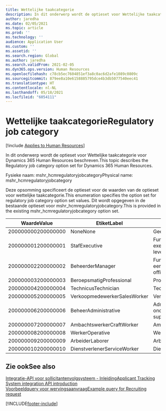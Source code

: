 ```yaml
---
title: Wettelijke taakcategorie
description: In dit onderwerp wordt de optieset voor Wettelijke taakcategorie voor Dynamics 365 Human Resources beschreven.
author: jaredha
ms.date: 02/05/2021
ms.topic: article
ms.prod: ''
ms.technology: ''
audience: Application User
ms.custom: ''
ms.assetid: ''
ms.search.region: Global
ms.author: jaredha
ms.search.validFrom: 2021-02-05
ms.dyn365.ops.version: Human Resources
ms.openlocfilehash: c78cb5ec7604851ef3a8c0ac6d2afe1089c0809c
ms.sourcegitcommit: 879ee8a10e6158885795dce4b3db5077540eec41
ms.translationtype: HT
ms.contentlocale: nl-NL
ms.lasthandoff: 05/18/2021
ms.locfileid: "6054111"
---
```

# <a name="regulatory-job-category"></a><span data-ttu-id="ff849-103">Wettelijke taakcategorie</span><span class="sxs-lookup"><span data-stu-id="ff849-103">Regulatory job category</span></span>

[!include [Applies to Human Resources](../includes/applies-to-hr.md)]

<span data-ttu-id="ff849-104">In dit onderwerp wordt de optieset voor Wettelijke taakcategorie voor Dynamics 365 Human Resources beschreven.</span><span class="sxs-lookup"><span data-stu-id="ff849-104">This topic describes the Regulatory job category option set for Dynamics 365 Human Resources.</span></span>

<span data-ttu-id="ff849-105">Fysieke naam: mshr_hcmregulatoryjobcategory</span><span class="sxs-lookup"><span data-stu-id="ff849-105">Physical name: mshr_hcmregulatoryjobcategory</span></span>

<span data-ttu-id="ff849-106">Deze opsomming specificeert de optieset voor de waarden van de optieset voor wettelijke taakcategorie.</span><span class="sxs-lookup"><span data-stu-id="ff849-106">This enumeration specifies the option set for regulatory job category option set values.</span></span> <span data-ttu-id="ff849-107">Dit wordt opgegeven in de bestaande optieset voor mshr_hcmregulatoryjobcategory.</span><span class="sxs-lookup"><span data-stu-id="ff849-107">This is provided in the existing mshr_hcmregulatoryjobcategory option set.</span></span>

| <span data-ttu-id="ff849-108">Waarde</span><span class="sxs-lookup"><span data-stu-id="ff849-108">Value</span></span> | <span data-ttu-id="ff849-109">Etiket</span><span class="sxs-lookup"><span data-stu-id="ff849-109">Label</span></span> | <span data-ttu-id="ff849-110">Beschrijving</span><span class="sxs-lookup"><span data-stu-id="ff849-110">Description</span></span> |
| --- | --- | --- |
| <span data-ttu-id="ff849-111">200000000</span><span class="sxs-lookup"><span data-stu-id="ff849-111">200000000</span></span> | <span data-ttu-id="ff849-112">None</span><span class="sxs-lookup"><span data-stu-id="ff849-112">None</span></span> | <span data-ttu-id="ff849-113">Geen.</span><span class="sxs-lookup"><span data-stu-id="ff849-113">None.</span></span> |
| <span data-ttu-id="ff849-114">200000001</span><span class="sxs-lookup"><span data-stu-id="ff849-114">200000001</span></span> | <span data-ttu-id="ff849-115">Staf</span><span class="sxs-lookup"><span data-stu-id="ff849-115">Executive</span></span> | <span data-ttu-id="ff849-116">Functionarissen en managers op executive/senior niveau.</span><span class="sxs-lookup"><span data-stu-id="ff849-116">Executive/Senior level officials and managers.</span></span> |
| <span data-ttu-id="ff849-117">200000002</span><span class="sxs-lookup"><span data-stu-id="ff849-117">200000002</span></span> | <span data-ttu-id="ff849-118">Beheerder</span><span class="sxs-lookup"><span data-stu-id="ff849-118">Manager</span></span> | <span data-ttu-id="ff849-119">Functionarissen en managers op eerste/middenniveau.</span><span class="sxs-lookup"><span data-stu-id="ff849-119">First/Mid level officials and managers.</span></span> |
| <span data-ttu-id="ff849-120">200000003</span><span class="sxs-lookup"><span data-stu-id="ff849-120">200000003</span></span> | <span data-ttu-id="ff849-121">Beroepsmatig</span><span class="sxs-lookup"><span data-stu-id="ff849-121">Professional</span></span> | <span data-ttu-id="ff849-122">Professionals.</span><span class="sxs-lookup"><span data-stu-id="ff849-122">Professionals.</span></span> |
| <span data-ttu-id="ff849-123">200000004</span><span class="sxs-lookup"><span data-stu-id="ff849-123">200000004</span></span> | <span data-ttu-id="ff849-124">Technicus</span><span class="sxs-lookup"><span data-stu-id="ff849-124">Technician</span></span> | <span data-ttu-id="ff849-125">Technici.</span><span class="sxs-lookup"><span data-stu-id="ff849-125">Technicians.</span></span> |
| <span data-ttu-id="ff849-126">200000005</span><span class="sxs-lookup"><span data-stu-id="ff849-126">200000005</span></span> | <span data-ttu-id="ff849-127">Verkoopmedewerker</span><span class="sxs-lookup"><span data-stu-id="ff849-127">SalesWorker</span></span> | <span data-ttu-id="ff849-128">Verkoopmedewerkers.</span><span class="sxs-lookup"><span data-stu-id="ff849-128">Sales workers.</span></span> |
| <span data-ttu-id="ff849-129">200000006</span><span class="sxs-lookup"><span data-stu-id="ff849-129">200000006</span></span> | <span data-ttu-id="ff849-130">Beheer</span><span class="sxs-lookup"><span data-stu-id="ff849-130">Administrative</span></span> | <span data-ttu-id="ff849-131">Administratieve ondersteuningsmedewerkers.</span><span class="sxs-lookup"><span data-stu-id="ff849-131">Administrative support workers.</span></span> |
| <span data-ttu-id="ff849-132">200000007</span><span class="sxs-lookup"><span data-stu-id="ff849-132">200000007</span></span> | <span data-ttu-id="ff849-133">Ambachtswerker</span><span class="sxs-lookup"><span data-stu-id="ff849-133">CraftWorker</span></span> | <span data-ttu-id="ff849-134">Ambachtswerkers.</span><span class="sxs-lookup"><span data-stu-id="ff849-134">Craft workers.</span></span> |
| <span data-ttu-id="ff849-135">200000008</span><span class="sxs-lookup"><span data-stu-id="ff849-135">200000008</span></span> | <span data-ttu-id="ff849-136">Werker</span><span class="sxs-lookup"><span data-stu-id="ff849-136">Operative</span></span> | <span data-ttu-id="ff849-137">Werkers.</span><span class="sxs-lookup"><span data-stu-id="ff849-137">Operatives.</span></span> |
| <span data-ttu-id="ff849-138">200000009</span><span class="sxs-lookup"><span data-stu-id="ff849-138">200000009</span></span> | <span data-ttu-id="ff849-139">Arbeider</span><span class="sxs-lookup"><span data-stu-id="ff849-139">Laborer</span></span> | <span data-ttu-id="ff849-140">Arbeiders/helpers.</span><span class="sxs-lookup"><span data-stu-id="ff849-140">Laborers/Helpers.</span></span> |
| <span data-ttu-id="ff849-141">200000010</span><span class="sxs-lookup"><span data-stu-id="ff849-141">200000010</span></span> | <span data-ttu-id="ff849-142">Dienstverlener</span><span class="sxs-lookup"><span data-stu-id="ff849-142">ServiceWorker</span></span> | <span data-ttu-id="ff849-143">Dienstverleners.</span><span class="sxs-lookup"><span data-stu-id="ff849-143">Service workers.</span></span> |

## <a name="see-also"></a><span data-ttu-id="ff849-144">Zie ook</span><span class="sxs-lookup"><span data-stu-id="ff849-144">See also</span></span>

[<span data-ttu-id="ff849-145">Integratie-API voor sollicitantenvolgsysteem - Inleiding</span><span class="sxs-lookup"><span data-stu-id="ff849-145">Applicant Tracking System integration API introduction</span></span>](hr-admin-integration-ats-api-introduction.md)<br>
[<span data-ttu-id="ff849-146">Voorbeeldquery voor wervingsaanvraag</span><span class="sxs-lookup"><span data-stu-id="ff849-146">Example query for Recruiting request</span></span>](hr-admin-integration-ats-api-recruiting-request-example-query.md)


[!INCLUDE[footer-include](../includes/footer-banner.md)]